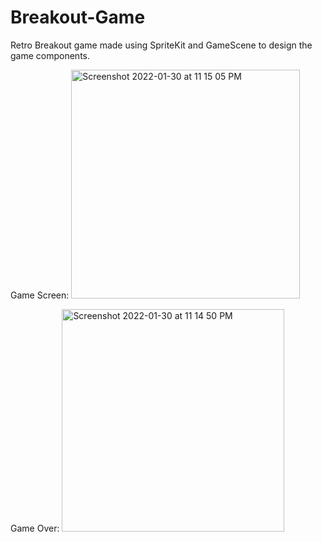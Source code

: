 # Breakout-Game
Retro Breakout game made using SpriteKit and GameScene to design the game components.

Game Screen:
<img width="366" alt="Screenshot 2022-01-30 at 11 15 05 PM" src="https://user-images.githubusercontent.com/72257780/151711096-61961b10-8251-4ef2-8d1b-c3f515693f71.png">

Game Over:
<img width="356" alt="Screenshot 2022-01-30 at 11 14 50 PM" src="https://user-images.githubusercontent.com/72257780/151711112-7650b530-1bd2-4c1b-9cf4-ec6bb0f062db.png">
